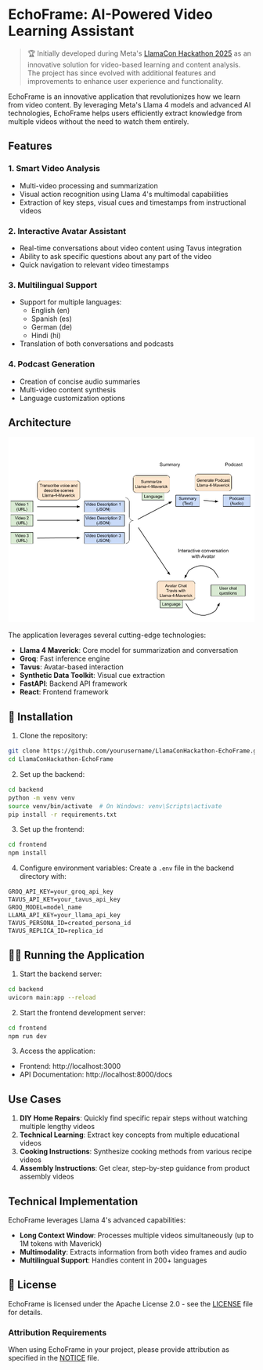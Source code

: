# EchoFrame: AI-Powered Video Learning Assistant

> 🏆 Initially developed during Meta's [LlamaCon Hackathon 2025](https://www.linkedin.com/posts/meta-for-developers_llamaconhackathon25-activity-7325260127798788096-TqPZ?utm_source=share&utm_medium=member_desktop&rcm=ACoAABdIhZwBKgBEN52VAp7xTSJE6_nIFC-OCWU) as an innovative solution for video-based learning and content analysis. The project has since evolved with additional features and improvements to enhance user experience and functionality.

EchoFrame is an innovative application that revolutionizes how we learn from video content. By leveraging Meta's Llama 4 models and advanced AI technologies, EchoFrame helps users efficiently extract knowledge from multiple videos without the need to watch them entirely.

## Features

### 1. Smart Video Analysis
- Multi-video processing and summarization
- Visual action recognition using Llama 4's multimodal capabilities
- Extraction of key steps, visual cues and timestamps from instructional videos

### 2. Interactive Avatar Assistant
- Real-time conversations about video content using Tavus integration
- Ability to ask specific questions about any part of the video
- Quick navigation to relevant video timestamps

### 3. Multilingual Support
- Support for multiple languages:
  - English (en)
  - Spanish (es)
  - German (de)
  - Hindi (hi)
- Translation of both conversations and podcasts

### 4. Podcast Generation
- Creation of concise audio summaries
- Multi-video content synthesis
- Language customization options

## Architecture

![EchoFrame Architecture](images/EchoFrame%20Flow%20Diagram.png)

The application leverages several cutting-edge technologies:
- **Llama 4 Maverick**: Core model for summarization and conversation
- **Groq**: Fast inference engine
- **Tavus**: Avatar-based interaction
- **Synthetic Data Toolkit**: Visual cue extraction
- **FastAPI**: Backend API framework
- **React**: Frontend framework

## 🚀 Installation

1. Clone the repository:
```bash
git clone https://github.com/yourusername/LlamaConHackathon-EchoFrame.git
cd LlamaConHackathon-EchoFrame
```

2. Set up the backend:
```bash
cd backend
python -m venv venv
source venv/bin/activate  # On Windows: venv\Scripts\activate
pip install -r requirements.txt
```

3. Set up the frontend:
```bash
cd frontend
npm install
```

4. Configure environment variables:
Create a `.env` file in the backend directory with:
```
GROQ_API_KEY=your_groq_api_key
TAVUS_API_KEY=your_tavus_api_key
GROQ_MODEL=model_name
LLAMA_API_KEY=your_llama_api_key
TAVUS_PERSONA_ID=created_persona_id
TAVUS_REPLICA_ID=replica_id
```

## 🏃‍♂️ Running the Application

1. Start the backend server:
```bash
cd backend
uvicorn main:app --reload
```

2. Start the frontend development server:
```bash
cd frontend
npm run dev
```

3. Access the application:
- Frontend: http://localhost:3000
- API Documentation: http://localhost:8000/docs

## Use Cases

1. **DIY Home Repairs**: Quickly find specific repair steps without watching multiple lengthy videos
2. **Technical Learning**: Extract key concepts from multiple educational videos
3. **Cooking Instructions**: Synthesize cooking methods from various recipe videos
4. **Assembly Instructions**: Get clear, step-by-step guidance from product assembly videos

## Technical Implementation

EchoFrame leverages Llama 4's advanced capabilities:
- **Long Context Window**: Processes multiple videos simultaneously (up to 1M tokens with Maverick)
- **Multimodality**: Extracts information from both video frames and audio
- **Multilingual Support**: Handles content in 200+ languages

## 📄 License

EchoFrame is licensed under the Apache License 2.0 - see the [LICENSE](LICENSE) file for details.

### Attribution Requirements
When using EchoFrame in your project, please provide attribution as specified in the [NOTICE](NOTICE) file.


